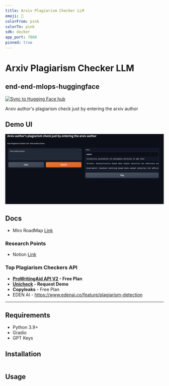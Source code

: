 ```yaml
---
title: Arxiv Plagiarism Checker LLM
emoji: 🚀
colorFrom: pink
colorTo: pink
sdk: docker
app_port: 7860
pinned: true
---
```


# Arxiv Plagiarism Checker LLM

## end-end-mlops-huggingface

[![Sync to Hugging Face hub](https://github.com/gamingflexer/arxiv-plagiarism-checker-llm/actions/workflows/main.yml/badge.svg)](https://github.com/gamingflexer/arxiv-plagiarism-checker-llm/actions/workflows/main.yml)


Arxiv author's plagiarism check just by entering the arxiv author

## Demo UI

![Demo Image](images/demo_ui.png)


## Docs

- Miro RoadMap [Link](https://miro.com/app/board/uXjVN8HgXk8=/)

### Research Points

- Notion [Link](https://gamingflexer.notion.site/Arxiv-983d173f46c1426caa9dab319f4ddb3d?pvs=4)

### Top Plagiarism Checkers API

- **[ProWritingAid API V2](https://cloud.prowritingaid.com/analysis/swagger/ui/index) - Free Plan**
- **[Unicheck](https://unicheck.com/plagiarism-checker-api) - Request Demo**
- **Copyleaks** - Free Plan
- EDEN AI - https://www.edenai.co/feature/plagiarism-detection

----

## Requirements

- Python 3.9+
- Gradio
- GPT Keys

## Installation

```bash

```

## Usage

```python

```